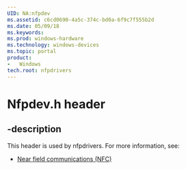 ```yaml
---
UID: NA:nfpdev
ms.assetid: c6cd0690-4a5c-374c-bd0a-6f9c7f555b2d
ms.date: 05/09/18
ms.keywords: 
ms.prod: windows-hardware
ms.technology: windows-devices
ms.topic: portal
product:
-	Windows
tech.root: nfpdrivers
---
```


# Nfpdev.h header


## -description


This header is used by nfpdrivers. For more information, see:

- [Near field communications (NFC)](../_nfpdrivers/index.md)
